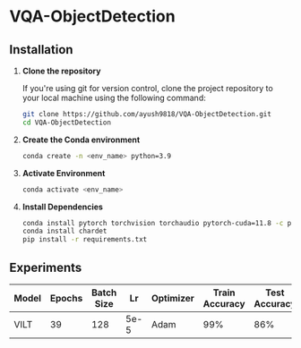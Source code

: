 # VQA-ObjectDetection



## Installation

1. **Clone the repository**

   If you're using git for version control, clone the project repository to your local machine using the following command:

   ```bash
   git clone https://github.com/ayush9818/VQA-ObjectDetection.git
   cd VQA-ObjectDetection
   ```
2. **Create the Conda environment**

   ```bash
   conda create -n <env_name> python=3.9
   ```
3. **Activate Environment**

    ```bash
    conda activate <env_name>
    ```
4. **Install Dependencies**

    ```bash
    conda install pytorch torchvision torchaudio pytorch-cuda=11.8 -c pytorch -c nvidia
    conda install chardet
    pip install -r requirements.txt
    ```
    
## Experiments

| Model  | Epochs| Batch Size| Lr  | Optimizer| Train Accuracy| Test Accuracy|
| -------|-------|-----------|-----|----------|---------------|--------------|
| VILT   | 39    | 128       | 5e-5| Adam     | 99%          | 86%